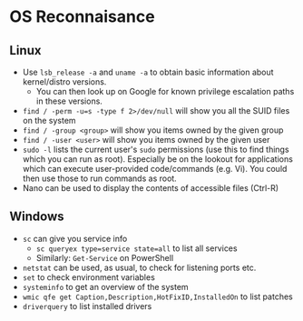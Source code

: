 # OS Reconnaisance #

## Linux ##

- Use `lsb_release -a` and `uname -a` to obtain basic information about kernel/distro versions.
  - You can then look up on Google for known privilege escalation paths in these versions.
- `find / -perm -u=s -type f 2>/dev/null` will show you all the SUID files on the system
- `find / -group <group>` will show you items owned by the given group
- `find / -user <user>` will show you items owned by the given user
- `sudo -l` lists the current user's `sudo` permissions (use this to find things which you can run as root). Especially be on the lookout for applications which can execute user-provided code/commands (e.g. Vi). You could then use those to run commands as root. 
- Nano can be used to display the contents of accessible files (Ctrl-R)


## Windows ##

- `sc` can give you service info
  - `sc queryex type=service state=all` to list all services
  - Similarly: `Get-Service` on PowerShell
- `netstat` can be used, as usual, to check for listening ports etc.
- `set` to check environment variables
- `systeminfo` to get an overview of the system
- `wmic qfe get Caption,Description,HotFixID,InstalledOn` to list patches
- `driverquery` to list installed drivers